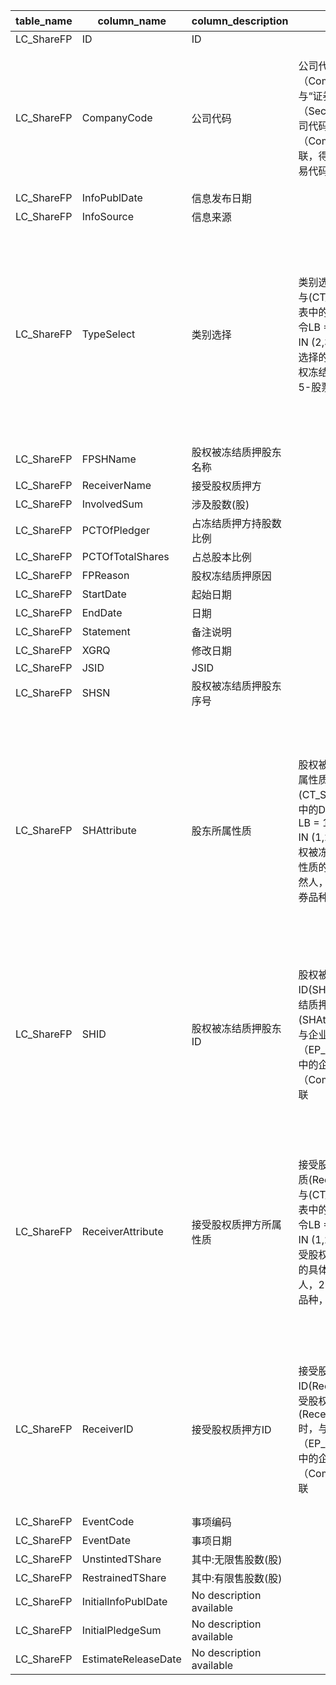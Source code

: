 | table_name | column_name | column_description | 注释 | Annotation|
|---|---|---|---|---|
| LC_ShareFP | ID| ID || |
| LC_ShareFP | CompanyCode | 公司代码 | 公司代码（CompanyCode）：与“证券主表（SecuMain）”中的“公司代码（CompanyCode）”关联，得到上市公司的交易代码、简称等。 | Company Code (CompanyCode): Associated with the "Company Code (CompanyCode)" in "Securities Main Table (SecuMain)", to obtain the trading code, abbreviation, etc. of the listed company. |
| LC_ShareFP | InfoPublDate| 信息发布日期 || |
| LC_ShareFP | InfoSource| 信息来源 || |
| LC_ShareFP | TypeSelect| 类别选择 | 类别选择(TypeSelect)与(CT_SystemConst)表中的DM字段关联，令LB = 1201 AND DM IN (2,3,5)，得到类别选择的具体描述：2-股权冻结，3-股权质押，5-股票质押式回购。| The Category Selection (TypeSelect) is associated with the DM field in the (CT_SystemConst) table, with LB = 1201 AND DM IN (2,3,5), resulting in the specific description of the Category Selection: 2-Equity Freezing, 3-Equity Pledge, 5-Stock Repurchase by Pledge. |
| LC_ShareFP | FPSHName| 股权被冻结质押股东名称 || |
| LC_ShareFP | ReceiverName| 接受股权质押方 || |
| LC_ShareFP | InvolvedSum | 涉及股数(股) || |
| LC_ShareFP | PCTOfPledger| 占冻结质押方持股数比例 || |
| LC_ShareFP | PCTOfTotalShares| 占总股本比例 || |
| LC_ShareFP | FPReason| 股权冻结质押原因 || |
| LC_ShareFP | StartDate | 起始日期 || |
| LC_ShareFP | EndDate | 日期 || |
| LC_ShareFP | Statement | 备注说明 || |
| LC_ShareFP | XGRQ| 修改日期 || |
| LC_ShareFP | JSID| JSID || |
| LC_ShareFP | SHSN| 股权被冻结质押股东序号 || |
| LC_ShareFP | SHAttribute | 股东所属性质 | 股权被冻结质押股东所属性质(SHAttribute)与(CT_SystemConst)表中的DM字段关联，令LB = 1783 AND DM IN (1,2,3,99)，得到股权被冻结质押股东所属性质的具体描述：1-自然人，2-企业，3-证券品种，99-其他。 | The equity freeze and pledge attribute of the shareholder (SHAttribute) is associated with the DM field in the (CT_SystemConst) table, where LB = 1783 AND DM IN (1,2,3,99), resulting in the specific description of the equity freeze and pledge attribute of the shareholder: 1 - Individual, 2 - Enterprise, 3 - Securities Type, 99 - Other. |
| LC_ShareFP | SHID| 股权被冻结质押股东ID | 股权被冻结质押股东ID(SHID)：当股权被冻结质押股东所属性质(SHAttribute)=2时，与企业码表（EP_CompanyMain）中的企业编号（CompanyCode）关联 | When the equity is frozen and pledged, the shareholder ID (SHID): associated with the enterprise code (CompanyCode) in the enterprise code table (EP_CompanyMain) when the nature of the shareholder (SHAttribute) = 2. |
| LC_ShareFP | ReceiverAttribute | 接受股权质押方所属性质 | 接受股权质押方所属性质(ReceiverAttribute)与(CT_SystemConst)表中的DM字段关联，令LB = 1783 AND DM IN (1,2,3,99)，得到接受股权质押方所属性质的具体描述：1-自然人，2-企业，3-证券品种，99-其他。 | The nature of the equity pledge receiver (ReceiverAttribute) is associated with the DM field in the (CT_SystemConst) table, where LB = 1783 AND DM IN (1,2,3,99), resulting in the specific description of the nature of the equity pledge receiver: 1 - Individual, 2 - Enterprise, 3 - Securities Type, 99 - Other. |
| LC_ShareFP | ReceiverID| 接受股权质押方ID | 接受股权质押方ID(ReceiverID)：当接受股权质押方所属性质(ReceiverAttribute)=2时，与企业码表（EP_CompanyMain）中的企业编号（CompanyCode）关联 | Receiver ID (ReceiverID): When the attribute of the party accepting equity pledge (ReceiverAttribute) equals 2, it is associated with the company code (CompanyCode) in the enterprise code table (EP_CompanyMain). |
| LC_ShareFP | EventCode | 事项编码 || |
| LC_ShareFP | EventDate | 事项日期 || |
| LC_ShareFP | UnstintedTShare | 其中:无限售股数(股)|| |
| LC_ShareFP | RestrainedTShare| 其中:有限售股数(股)|| |
| LC_ShareFP | InitialInfoPublDate | No description available || |
| LC_ShareFP | InitialPledgeSum| No description available || |
| LC_ShareFP | EstimateReleaseDate | No description available || |